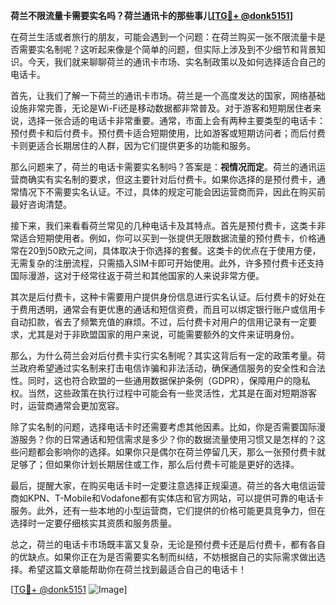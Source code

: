 **荷兰不限流量卡需要实名吗？荷兰通讯卡的那些事儿[[TG💪+ @donk5151](https://t.me/s/donk5151)]**

在荷兰生活或者旅行的朋友，可能会遇到一个问题：在荷兰购买一张不限流量卡是否需要实名制呢？这听起来像是个简单的问题，但实际上涉及到不少细节和背景知识。今天，我们就来聊聊荷兰的通讯卡市场、实名制政策以及如何选择适合自己的电话卡。

首先，让我们了解一下荷兰的通讯卡市场。荷兰是一个高度发达的国家，网络基础设施非常完善，无论是Wi-Fi还是移动数据都非常普及。对于游客和短期居住者来说，选择一张合适的电话卡非常重要。通常，市面上会有两种主要类型的电话卡：预付费卡和后付费卡。预付费卡适合短期使用，比如游客或短期访问者；而后付费卡则更适合长期居住的人群，因为它们提供更多的功能和服务。

那么问题来了，荷兰的电话卡需要实名制吗？答案是：**视情况而定**。荷兰的通讯运营商确实有实名制的要求，但这主要针对后付费卡。如果你选择的是预付费卡，通常情况下不需要实名认证。不过，具体的规定可能会因运营商而异，因此在购买前最好咨询清楚。

接下来，我们来看看荷兰常见的几种电话卡及其特点。首先是预付费卡，这类卡非常适合短期使用者。例如，你可以买到一张提供无限数据流量的预付费卡，价格通常在20到50欧元之间，具体取决于你选择的套餐。这类卡的优点在于使用方便，无需复杂的注册流程，只需插入SIM卡即可开始使用。此外，许多预付费卡还支持国际漫游，这对于经常往返于荷兰和其他国家的人来说非常方便。

其次是后付费卡，这种卡需要用户提供身份信息进行实名认证。后付费卡的好处在于费用透明，通常会有更优惠的通话和短信资费，而且可以绑定银行账户或信用卡自动扣款，省去了频繁充值的麻烦。不过，后付费卡对用户的信用记录有一定要求，尤其是对于非欧盟国家的用户来说，可能需要额外的文件来证明身份。

那么，为什么荷兰会对后付费卡实行实名制呢？其实这背后有一定的政策考量。荷兰政府希望通过实名制来打击电信诈骗和非法活动，确保通信服务的安全性和合法性。同时，这也符合欧盟的一些通用数据保护条例（GDPR），保障用户的隐私权。当然，这些政策在执行过程中可能会有一些灵活性，尤其是在面对短期游客时，运营商通常会更加宽容。

除了实名制的问题，选择电话卡时还需要考虑其他因素。比如，你是否需要国际漫游服务？你的日常通话和短信需求是多少？你的数据流量使用习惯又是怎样的？这些问题都会影响你的选择。如果你只是偶尔在荷兰停留几天，那么一张预付费卡就足够了；但如果你计划长期居住或工作，那么后付费卡可能是更好的选择。

最后，提醒大家，在购买电话卡时一定要注意选择正规渠道。荷兰的各大电信运营商如KPN、T-Mobile和Vodafone都有实体店和官方网站，可以提供可靠的电话卡服务。此外，还有一些本地的小型运营商，它们提供的价格可能更具竞争力，但在选择时一定要仔细核实其资质和服务质量。

总之，荷兰的电话卡市场既丰富又复杂，无论是预付费卡还是后付费卡，都有各自的优缺点。如果你正在为是否需要实名制而纠结，不妨根据自己的实际需求做出选择。希望这篇文章能帮助你在荷兰找到最适合自己的电话卡！

[[TG💪+ @donk5151](https://t.me/s/donk5151) ![Image](https://i.postimg.cc/rwNCRYN7/Snipaste-2025-04-30-17-27-05.png)]